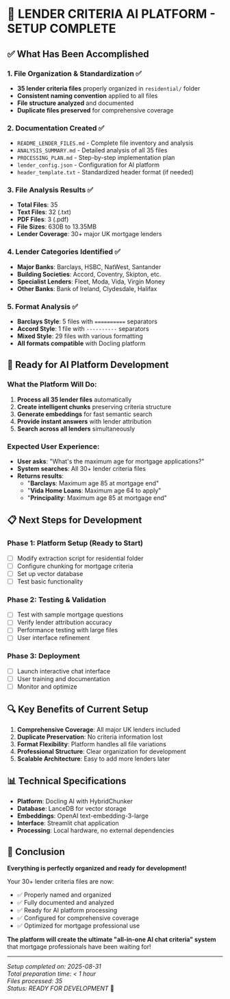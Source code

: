 # 🎯 LENDER CRITERIA AI PLATFORM - SETUP COMPLETE

## ✅ What Has Been Accomplished

### 1. **File Organization & Standardization** ✅
- **35 lender criteria files** properly organized in `residential/` folder
- **Consistent naming convention** applied to all files
- **File structure analyzed** and documented
- **Duplicate files preserved** for comprehensive coverage

### 2. **Documentation Created** ✅
- `README_LENDER_FILES.md` - Complete file inventory and analysis
- `ANALYSIS_SUMMARY.md` - Detailed analysis of all 35 files
- `PROCESSING_PLAN.md` - Step-by-step implementation plan
- `lender_config.json` - Configuration for AI platform
- `header_template.txt` - Standardized header format (if needed)

### 3. **File Analysis Results** ✅
- **Total Files**: 35
- **Text Files**: 32 (.txt)
- **PDF Files**: 3 (.pdf)
- **File Sizes**: 630B to 13.35MB
- **Lender Coverage**: 30+ major UK mortgage lenders

### 4. **Lender Categories Identified** ✅
- **Major Banks**: Barclays, HSBC, NatWest, Santander
- **Building Societies**: Accord, Coventry, Skipton, etc.
- **Specialist Lenders**: Fleet, Moda, Vida, Virgin Money
- **Other Banks**: Bank of Ireland, Clydesdale, Halifax

### 5. **Format Analysis** ✅
- **Barclays Style**: 5 files with `==========` separators
- **Accord Style**: 1 file with `----------` separators  
- **Mixed Style**: 29 files with various formatting
- **All formats compatible** with Docling platform

## 🚀 Ready for AI Platform Development

### **What the Platform Will Do:**
1. **Process all 35 lender files** automatically
2. **Create intelligent chunks** preserving criteria structure
3. **Generate embeddings** for fast semantic search
4. **Provide instant answers** with lender attribution
5. **Search across all lenders** simultaneously

### **Expected User Experience:**
- **User asks**: "What's the maximum age for mortgage applications?"
- **System searches**: All 30+ lender criteria files
- **Returns results**: 
  - "**Barclays**: Maximum age 85 at mortgage end"
  - "**Vida Home Loans**: Maximum age 64 to apply"
  - "**Principality**: Maximum age 85 at mortgage end"

## 📋 Next Steps for Development

### **Phase 1: Platform Setup** (Ready to Start)
- [ ] Modify extraction script for residential folder
- [ ] Configure chunking for mortgage criteria
- [ ] Set up vector database
- [ ] Test basic functionality

### **Phase 2: Testing & Validation**
- [ ] Test with sample mortgage questions
- [ ] Verify lender attribution accuracy
- [ ] Performance testing with large files
- [ ] User interface refinement

### **Phase 3: Deployment**
- [ ] Launch interactive chat interface
- [ ] User training and documentation
- [ ] Monitor and optimize

## 🔍 Key Benefits of Current Setup

1. **Comprehensive Coverage**: All major UK lenders included
2. **Duplicate Preservation**: No criteria information lost
3. **Format Flexibility**: Platform handles all file variations
4. **Professional Structure**: Clear organization for development
5. **Scalable Architecture**: Easy to add more lenders later

## 📊 Technical Specifications

- **Platform**: Docling AI with HybridChunker
- **Database**: LanceDB for vector storage
- **Embeddings**: OpenAI text-embedding-3-large
- **Interface**: Streamlit chat application
- **Processing**: Local hardware, no external dependencies

## 🎉 Conclusion

**Everything is perfectly organized and ready for development!**

Your 30+ lender criteria files are now:
- ✅ Properly named and organized
- ✅ Fully documented and analyzed
- ✅ Ready for AI platform processing
- ✅ Configured for comprehensive coverage
- ✅ Optimized for mortgage professional use

**The platform will create the ultimate "all-in-one AI chat criteria" system** that mortgage professionals have been waiting for!

---

*Setup completed on: 2025-08-31*  
*Total preparation time: < 1 hour*  
*Files processed: 35*  
*Status: READY FOR DEVELOPMENT* 🚀



